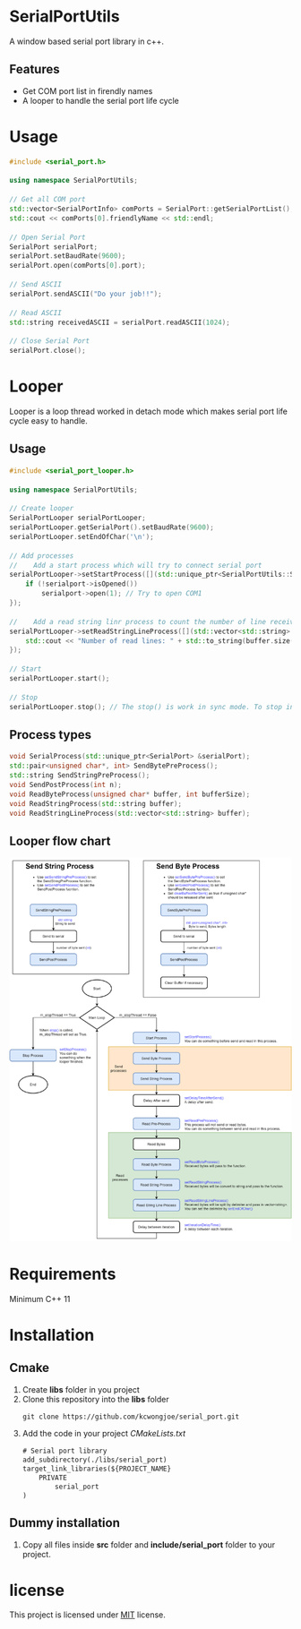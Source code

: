 # SerialPortUtils

A window based serial port library in c++.

## Features
* Get COM port list in firendly names
* A looper to handle the serial port life cycle

# Usage

```cpp
#include <serial_port.h>

using namespace SerialPortUtils;

// Get all COM port
std::vector<SerialPortInfo> comPorts = SerialPort::getSerialPortList();
std::cout << comPorts[0].friendlyName << std::endl;

// Open Serial Port
SerialPort serialPort;
serialPort.setBaudRate(9600);
serialPort.open(comPorts[0].port);

// Send ASCII
serialPort.sendASCII("Do your job!!");

// Read ASCII
std::string receivedASCII = serialPort.readASCII(1024);

// Close Serial Port
serialPort.close();
```

# Looper

Looper is a loop thread worked in detach mode which makes serial port life cycle easy to handle.

## Usage

```cpp
#include <serial_port_looper.h>

using namespace SerialPortUtils;

// Create looper
SerialPortLooper serialPortLooper;
serialPortLooper.getSerialPort().setBaudRate(9600);
serialPortLooper.setEndOfChar('\n');

// Add processes
//    Add a start process which will try to connect serial port
serialPortLooper->setStartProcess([](std::unique_ptr<SerialPortUtils::SerialPort> &serialport) {
    if (!serialport->isOpened())
        serialport->open(1); // Try to open COM1
});

//    Add a read string linr process to count the number of line received.
serialPortLooper->setReadStringLineProcess([](std::vector<std::string> buffer) {
    std::cout << "Number of read lines: " + std::to_string(buffer.size()) << std::endl;
});

// Start
serialPortLooper.start();

// Stop
serialPortLooper.stop(); // The stop() is work in sync mode. To stop in async, use stop(true)
```

## Process types

```cpp
void SerialProcess(std::unique_ptr<SerialPort> &serialPort);
std::pair<unsigned char*, int> SendBytePreProcess();
std::string SendStringPreProcess();
void SendPostProcess(int n);
void ReadByteProcess(unsigned char* buffer, int bufferSize);
void ReadStringProcess(std::string buffer);
void ReadStringLineProcess(std::vector<std::string> buffer);
```

## Looper flow chart
![Looper](doc/looper.png)

# Requirements

Minimum C++ 11

# Installation

## Cmake

1. Create **libs** folder in you project
2. Clone this repository into the **libs** folder
   ```
   git clone https://github.com/kcwongjoe/serial_port.git
   ```
3. Add the code in your project *CMakeLists.txt*
   ```
   # Serial port library
   add_subdirectory(./libs/serial_port)
   target_link_libraries(${PROJECT_NAME}
       PRIVATE
           serial_port
   )
   ```
## Dummy installation
1. Copy all files inside **src** folder and **include/serial_port** folder to your project.

# license
This project is licensed under [MIT](LICENSE) license.